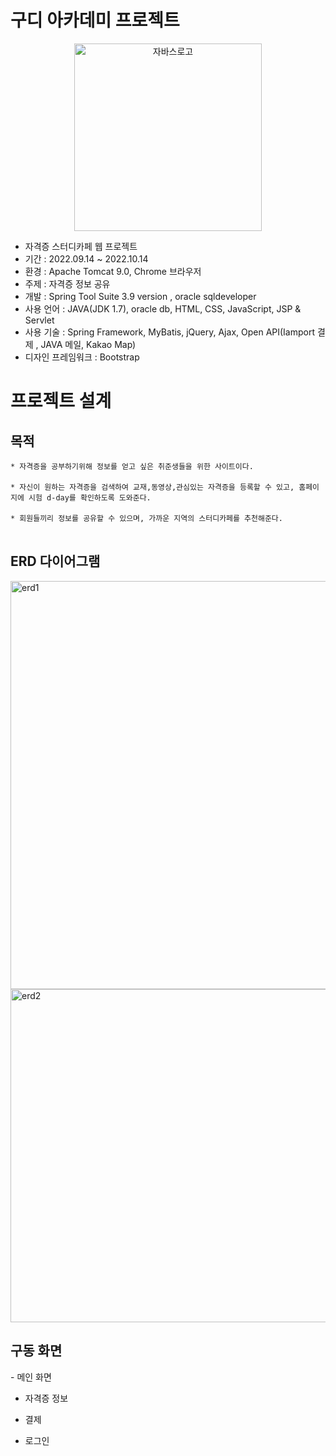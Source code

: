 # 구디 아카데미 프로젝트
<p align="center" dir="auto">
<img width="300" alt="자바스로고" src="https://user-images.githubusercontent.com/91714677/197428489-b6dba730-ecef-43d4-a90a-3bc0ea17a45b.png" >
</p>

- 자격증 스터디카페 웹 프로젝트
- 기간 : 2022.09.14 ~ 2022.10.14
- 환경 : Apache Tomcat 9.0, Chrome 브라우저
- 주제 : 자격증 정보 공유
- 개발 : Spring Tool Suite 3.9 version , oracle sqldeveloper
- 사용 언어 : JAVA(JDK 1.7), oracle db, HTML, CSS, JavaScript, JSP & Servlet
- 사용 기술 : Spring Framework, MyBatis, jQuery, Ajax, Open API(Iamport 결제 , JAVA 메일, Kakao Map)
- 디자인 프레임워크 : Bootstrap

# 프로젝트 설계

<h2>목적</h2>
<div class="snippet-clipboard-content notranslate position-relative overflow-auto"><pre class="notranslate"><code>* 자격증을 공부하기위해 정보를 얻고 싶은 취준생들을 위한 사이트이다.
</code><br><code>* 자신이 원하는 자격증을 검색하여 교재,동영상,관심있는 자격증을 등록할 수 있고, 홈페이지에 시험 d-day를 확인하도록 도와준다.
</code><br><code>* 회원들끼리 정보를 공유할 수 있으며, 가까운 지역의 스터디카페를 추천해준다.
</code>
</pre><div class="zeroclipboard-container position-absolute right-0 top-0">
    <clipboard-copy aria-label="Copy" class="ClipboardButton btn js-clipboard-copy m-2 p-0 tooltipped-no-delay" data-copy-feedback="Copied!" data-tooltip-direction="w" value="* 여기 " tabindex="0" role="button" style="display: none;">
      <svg aria-hidden="true" height="16" viewBox="0 0 16 16" version="1.1" width="16" data-view-component="true" class="octicon octicon-copy js-clipboard-copy-icon m-2">
    <path fill-rule="evenodd" d="M0 6.75C0 5.784.784 5 1.75 5h1.5a.75.75 0 010 1.5h-1.5a.25.25 0 00-.25.25v7.5c0 .138.112.25.25.25h7.5a.25.25 0 00.25-.25v-1.5a.75.75 0 011.5 0v1.5A1.75 1.75 0 019.25 16h-7.5A1.75 1.75 0 010 14.25v-7.5z"></path><path fill-rule="evenodd" d="M5 1.75C5 .784 5.784 0 6.75 0h7.5C15.216 0 16 .784 16 1.75v7.5A1.75 1.75 0 0114.25 11h-7.5A1.75 1.75 0 015 9.25v-7.5zm1.75-.25a.25.25 0 00-.25.25v7.5c0 .138.112.25.25.25h7.5a.25.25 0 00.25-.25v-7.5a.25.25 0 00-.25-.25h-7.5z"></path>
</svg>
      <svg aria-hidden="true" height="16" viewBox="0 0 16 16" version="1.1" width="16" data-view-component="true" class="octicon octicon-check js-clipboard-check-icon color-fg-success d-none m-2">
    <path fill-rule="evenodd" d="M13.78 4.22a.75.75 0 010 1.06l-7.25 7.25a.75.75 0 01-1.06 0L2.22 9.28a.75.75 0 011.06-1.06L6 10.94l6.72-6.72a.75.75 0 011.06 0z"></path>
</svg>
    </clipboard-copy>
  </div></div>
  <h2>ERD 다이어그램</h2>
  <img width="653" alt="erd1" src="https://user-images.githubusercontent.com/91714677/197436511-c3cdb0ff-000d-4ffc-bcbe-5c9962445ecc.png">
<img width="533" alt="erd2" src="https://user-images.githubusercontent.com/91714677/197436523-6ea4ff68-f110-4969-9677-6e3cafabe880.png">

 
 <h2>구동 화면</h2>
 - 메인 화면
 
 - 자격증 정보
 
 - 결제
 
 - 로그인



